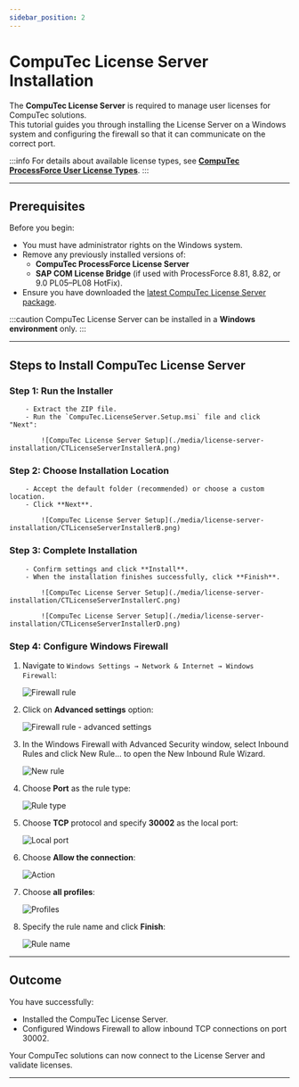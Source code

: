 ```yaml
---
sidebar_position: 2
---
```


# CompuTec License Server Installation

The **CompuTec License Server** is required to manage user licenses for CompuTec solutions.  
This tutorial guides you through installing the License Server on a Windows system and configuring the firewall so that it can communicate on the correct port.

:::info
For details about available license types, see [**CompuTec ProcessForce User License Types**](../license-chart.md).
:::

---

## Prerequisites

Before you begin:

- You must have administrator rights on the Windows system.  
- Remove any previously installed versions of:
  - **CompuTec ProcessForce License Server**  
  - **SAP COM License Bridge** (if used with ProcessForce 8.81, 8.82, or 9.0 PL05–PL08 HotFix).  
- Ensure you have downloaded the [latest CompuTec License Server package](../../../releases/download.md).

:::caution
    CompuTec License Server can be installed in a **Windows environment** only.
:::

---

## Steps to Install CompuTec License Server

### Step 1: Run the Installer

        - Extract the ZIP file.
        - Run the `CompuTec.LicenseServer.Setup.msi` file and click "Next":

            ![CompuTec License Server Setup](./media/license-server-installation/CTLicenseServerInstallerA.png)

### Step 2: Choose Installation Location

        - Accept the default folder (recommended) or choose a custom location.  
        - Click **Next**.  

            ![CompuTec License Server Setup](./media/license-server-installation/CTLicenseServerInstallerB.png)

### Step 3: Complete Installation

        - Confirm settings and click **Install**.  
        - When the installation finishes successfully, click **Finish**. 

            ![CompuTec License Server Setup](./media/license-server-installation/CTLicenseServerInstallerC.png)

            ![CompuTec License Server Setup](./media/license-server-installation/CTLicenseServerInstallerD.png)

### Step 4: Configure Windows Firewall

1. Navigate to `Windows Settings → Network & Internet → Windows Firewall`:

    ![Firewall rule](./media/license-server-installation/firewall-rule.webp)

2. Click on **Advanced settings** option:

    ![Firewall rule - advanced settings](./media/license-server-installation/firewall-rule-2.webp)

3. In the Windows Firewall with Advanced Security window, select Inbound Rules and click New Rule... to open the New Inbound Rule Wizard.

    ![New rule](./media/license-server-installation/new-rule.webp)

4. Choose **Port** as the rule type:

    ![Rule type](./media/license-server-installation/rule-type.webp)

5. Choose **TCP** protocol and specify **30002** as the local port:

    ![Local port](./media/license-server-installation/local-port.webp)

6. Choose **Allow the connection**:

    ![Action](./media/license-server-installation/action.webp)

7. Choose **all profiles**:

    ![Profiles](./media/license-server-installation/profiles.webp)

8. Specify the rule name and click **Finish**:

    ![Rule name](./media/license-server-installation/rule-name.webp)

---

## Outcome

You have successfully:

- Installed the CompuTec License Server.  
- Configured Windows Firewall to allow inbound TCP connections on port 30002.  

Your CompuTec solutions can now connect to the License Server and validate licenses.  

---

